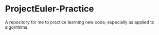 # ProjectEuler-Practice
A repository for me to practice learning new code, especially as applied to algorithims.
